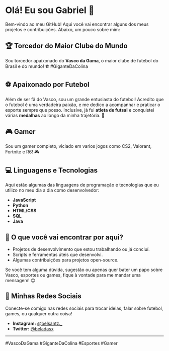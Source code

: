 # Olá! Eu sou Gabriel 👋

Bem-vindo ao meu GitHub! Aqui você vai encontrar alguns dos meus projetos e contribuições. Abaixo, um pouco sobre mim:

## 🏆 Torcedor do Maior Clube do Mundo
Sou torcedor apaixonado do **Vasco da Gama**, o maior clube de futebol do Brasil e do mundo! ⚽️ #GiganteDaColina

## ⚽️ Apaixonado por Futebol
Além de ser fã do Vasco, sou um grande entusiasta do futebol! Acredito que o futebol é uma verdadeira paixão, e me dedico a acompanhar e praticar o esporte sempre que posso. Inclusive, já fui **atleta de futsal** e conquistei várias **medalhas** ao longo da minha trajetória. 🏅

## 🎮 Gamer
Sou um gamer completo, viciado em varios jogos como CS2, Valorant, Fortnite e R6! 🎮

## 💻 Linguagens e Tecnologias
Aqui estão algumas das linguagens de programação e tecnologias que eu utilizo no meu dia a dia como desenvolvedor:

- **JavaScript**
- **Python**
- **HTML/CSS**
- **SQL**
- **Java**

## 🚀 O que você vai encontrar por aqui?
- Projetos de desenvolvimento que estou trabalhando ou já concluí.
- Scripts e ferramentas úteis que desenvolvi.
- Algumas contribuições para projetos open-source.

Se você tem alguma dúvida, sugestão ou apenas quer bater um papo sobre Vasco, esportes ou games, fique à vontade para me mandar uma mensagem! 😊

## 📱 Minhas Redes Sociais
Conecte-se comigo nas redes sociais para trocar ideias, falar sobre futebol, games, ou qualquer outra coisa!

- **Instagram:** [@belsantz._](https://www.instagram.com/belsantz._)  
- **Twitter:** [@beladasx](https://twitter.com/beladasx)  

---

#VascoDaGama #GiganteDaColina #Esportes #Gamer 
